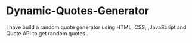 # Dynamic-Quotes-Generator
I have  build a random quote generator using HTML, CSS, ,JavaScript and  Quote API to get random quotes .

